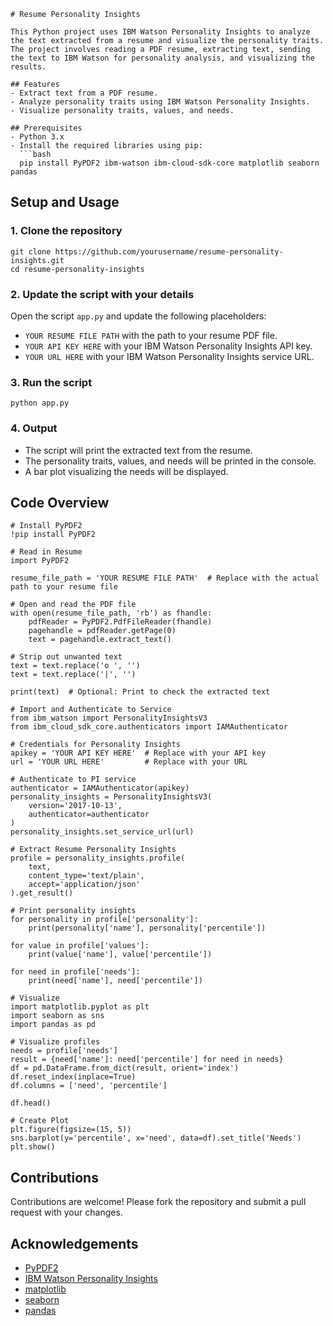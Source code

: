 
```
# Resume Personality Insights

This Python project uses IBM Watson Personality Insights to analyze the text extracted from a resume and visualize the personality traits. The project involves reading a PDF resume, extracting text, sending the text to IBM Watson for personality analysis, and visualizing the results.

## Features
- Extract text from a PDF resume.
- Analyze personality traits using IBM Watson Personality Insights.
- Visualize personality traits, values, and needs.

## Prerequisites
- Python 3.x
- Install the required libraries using pip:
  ```bash
  pip install PyPDF2 ibm-watson ibm-cloud-sdk-core matplotlib seaborn pandas
  ```

## Setup and Usage

### 1. Clone the repository
```
git clone https://github.com/yourusername/resume-personality-insights.git
cd resume-personality-insights
```

### 2. Update the script with your details
Open the script `app.py` and update the following placeholders:
- `YOUR RESUME FILE PATH` with the path to your resume PDF file.
- `YOUR API KEY HERE` with your IBM Watson Personality Insights API key.
- `YOUR URL HERE` with your IBM Watson Personality Insights service URL.

### 3. Run the script
```
python app.py
```

### 4. Output
- The script will print the extracted text from the resume.
- The personality traits, values, and needs will be printed in the console.
- A bar plot visualizing the needs will be displayed.

## Code Overview


```
# Install PyPDF2
!pip install PyPDF2

# Read in Resume
import PyPDF2

resume_file_path = 'YOUR RESUME FILE PATH'  # Replace with the actual path to your resume file

# Open and read the PDF file
with open(resume_file_path, 'rb') as fhandle:
    pdfReader = PyPDF2.PdfFileReader(fhandle)
    pagehandle = pdfReader.getPage(0)
    text = pagehandle.extract_text()

# Strip out unwanted text
text = text.replace('o ', '')
text = text.replace('|', '')

print(text)  # Optional: Print to check the extracted text

# Import and Authenticate to Service
from ibm_watson import PersonalityInsightsV3
from ibm_cloud_sdk_core.authenticators import IAMAuthenticator

# Credentials for Personality Insights
apikey = 'YOUR API KEY HERE'  # Replace with your API key
url = 'YOUR URL HERE'         # Replace with your URL

# Authenticate to PI service
authenticator = IAMAuthenticator(apikey)
personality_insights = PersonalityInsightsV3(
    version='2017-10-13',
    authenticator=authenticator
)
personality_insights.set_service_url(url)

# Extract Resume Personality Insights
profile = personality_insights.profile(
    text,
    content_type='text/plain',
    accept='application/json'
).get_result()

# Print personality insights
for personality in profile['personality']:
    print(personality['name'], personality['percentile'])

for value in profile['values']:
    print(value['name'], value['percentile'])

for need in profile['needs']:
    print(need['name'], need['percentile'])

# Visualize
import matplotlib.pyplot as plt
import seaborn as sns
import pandas as pd

# Visualize profiles
needs = profile['needs']
result = {need['name']: need['percentile'] for need in needs}
df = pd.DataFrame.from_dict(result, orient='index')
df.reset_index(inplace=True)
df.columns = ['need', 'percentile']

df.head()

# Create Plot
plt.figure(figsize=(15, 5))
sns.barplot(y='percentile', x='need', data=df).set_title('Needs')
plt.show()
```

## Contributions
Contributions are welcome! Please fork the repository and submit a pull request with your changes.



## Acknowledgements
- [PyPDF2](https://pypi.org/project/PyPDF2/)
- [IBM Watson Personality Insights](https://www.ibm.com/cloud/watson-personality-insights)
- [matplotlib](https://matplotlib.org/)
- [seaborn](https://seaborn.pydata.org/)
- [pandas](https://pandas.pydata.org/)

